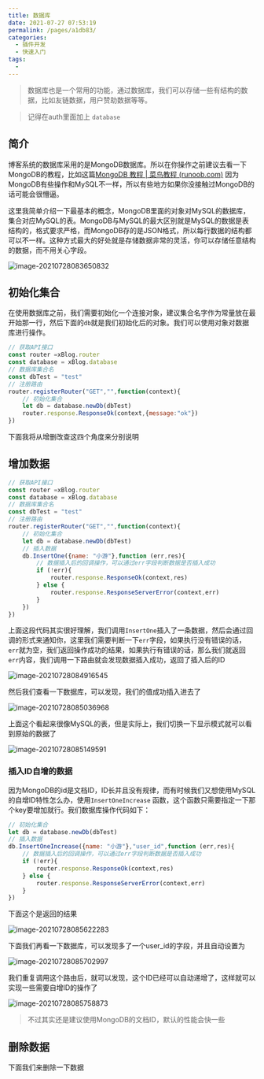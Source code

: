 ```yaml
---
title: 数据库
date: 2021-07-27 07:53:19
permalink: /pages/a1db83/
categories:
  - 插件开发
  - 快速入门
tags:
  - 
---
```


> 数据库也是一个常用的功能，通过数据库，我们可以存储一些有结构的数据，比如友链数据，用户赞助数据等等。

> 记得在auth里面加上 `database`

## 简介

博客系统的数据库采用的是MongoDB数据库。所以在你操作之前建议去看一下MongoDB的教程，比如这篇[MongoDB 教程 | 菜鸟教程 (runoob.com)](https://www.runoob.com/mongodb/mongodb-tutorial.html) 因为MongoDB有些操作和MySQL不一样，所以有些地方如果你没接触过MongoDB的话可能会很懵逼。

这里我简单介绍一下最基本的概念，MongoDB里面的对象对MySQL的数据库，集合对应MySQL的表。MongoDB与MySQL的最大区别就是MySQL的数据是表结构的，格式要求严格，而MongoDB存的是JSON格式，所以每行数据的结构都可以不一样。这种方式最大的好处就是存储数据非常的灵活，你可以存储任意结构的数据，而不用关心字段。

![image-20210728083650832](https://img.xiaoyou66.com/2021/07/28/b666374b5c4f9.png)



## 初始化集合

在使用数据库之前，我们需要初始化一个连接对象，建议集合名字作为常量放在最开始那一行，然后下面的`db`就是我们初始化后的对象。我们可以使用对象对数据库进行操作。

```JavaScript
// 获取API接口
const router =xBlog.router
const database = xBlog.database
// 数据库集合名
const dbTest = "test"
// 注册路由
router.registerRouter("GET","",function(context){
    // 初始化集合
    let db = database.newDb(dbTest)
    router.response.ResponseOk(context,{message:"ok"})
})

```

下面我将从增删改查这四个角度来分别说明

## 增加数据

```javascript
// 获取API接口
const router =xBlog.router
const database = xBlog.database
// 数据库集合名
const dbTest = "test"
// 注册路由
router.registerRouter("GET","",function(context){
    // 初始化集合
    let db = database.newDb(dbTest)
    // 插入数据
    db.InsertOne({name: "小游"},function (err,res){
        // 数据插入后的回调操作，可以通过err字段判断数据是否插入成功
        if (!err){
            router.response.ResponseOk(context,res)
        } else {
            router.response.ResponseServerError(context,err)
        }
    })
})
```

上面这段代码其实很好理解，我们调用`InsertOne`插入了一条数据，然后会通过回调的形式来通知你，这里我们需要判断一下`err`字段，如果执行没有错误的话，`err`就为空，我们返回操作成功的结果，如果执行有错误的话，那么我们就返回`err`内容，我们调用一下路由就会发现数据插入成功，返回了插入后的ID

![image-20210728084916545](https://img.xiaoyou66.com/2021/07/28/8a67cf465fee0.png)

然后我们查看一下数据库，可以发现，我们的值成功插入进去了

![image-20210728085036968](https://img.xiaoyou66.com/2021/07/28/93e406fd1b65b.png)

上面这个看起来很像MySQL的表，但是实际上，我们切换一下显示模式就可以看到原始的数据了

![image-20210728085149591](https://img.xiaoyou66.com/2021/07/28/f12c60275f1d1.png)

### 插入ID自增的数据

因为MongoDB的id是文档ID，ID长并且没有规律，而有时候我们又想使用MySQL的自增ID特性怎么办，使用`InsertOneIncrease` 函数，这个函数只需要指定一下那个key要增加就行。我们数据库操作代码如下：

```javascript
// 初始化集合
let db = database.newDb(dbTest)
// 插入数据
db.InsertOneIncrease({name: "小游"},"user_id",function (err,res){
    // 数据插入后的回调操作，可以通过err字段判断数据是否插入成功
    if (!err){
        router.response.ResponseOk(context,res)
    } else {
        router.response.ResponseServerError(context,err)
    }
})
```

下面这个是返回的结果

![image-20210728085622283](https://img.xiaoyou66.com/2021/07/28/7b77fdba474b8.png)

下面我们再看一下数据库，可以发现多了一个user_id的字段，并且自动设置为

![image-20210728085702997](https://img.xiaoyou66.com/2021/07/28/44a17d03035f8.png)

我们重复调用这个路由后，就可以发现，这个ID已经可以自动递增了，这样就可以实现一些需要自增ID的操作了

![image-20210728085758873](https://img.xiaoyou66.com/2021/07/28/a2a1d08dae8a1.png)

> 不过其实还是建议使用MongoDB的文档ID，默认的性能会快一些

## 删除数据

下面我们来删除一下数据

